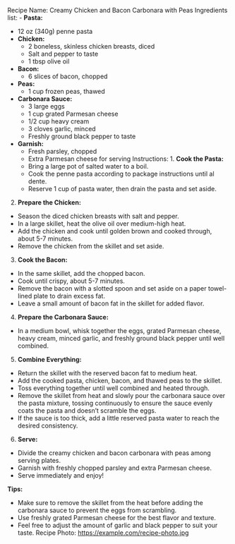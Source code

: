 Recipe Name: Creamy Chicken and Bacon Carbonara with Peas
Ingredients list: - **Pasta:**
  - 12 oz (340g) penne pasta
- **Chicken:**
  - 2 boneless, skinless chicken breasts, diced
  - Salt and pepper to taste
  - 1 tbsp olive oil
- **Bacon:**
  - 6 slices of bacon, chopped
- **Peas:**
  - 1 cup frozen peas, thawed
- **Carbonara Sauce:**
  - 3 large eggs
  - 1 cup grated Parmesan cheese
  - 1/2 cup heavy cream
  - 3 cloves garlic, minced
  - Freshly ground black pepper to taste
- **Garnish:**
  - Fresh parsley, chopped
  - Extra Parmesan cheese for serving
Instructions: 1. **Cook the Pasta:**
  - Bring a large pot of salted water to a boil.
  - Cook the penne pasta according to package instructions until al dente.
  - Reserve 1 cup of pasta water, then drain the pasta and set aside.

2. **Prepare the Chicken:**
  - Season the diced chicken breasts with salt and pepper.
  - In a large skillet, heat the olive oil over medium-high heat.
  - Add the chicken and cook until golden brown and cooked through, about 5-7 minutes.
  - Remove the chicken from the skillet and set aside.

3. **Cook the Bacon:**
  - In the same skillet, add the chopped bacon.
  - Cook until crispy, about 5-7 minutes.
  - Remove the bacon with a slotted spoon and set aside on a paper towel-lined plate to drain excess fat.
  - Leave a small amount of bacon fat in the skillet for added flavor.

4. **Prepare the Carbonara Sauce:**
  - In a medium bowl, whisk together the eggs, grated Parmesan cheese, heavy cream, minced garlic, and freshly ground black pepper until well combined.

5. **Combine Everything:**
  - Return the skillet with the reserved bacon fat to medium heat.
  - Add the cooked pasta, chicken, bacon, and thawed peas to the skillet.
  - Toss everything together until well combined and heated through.
  - Remove the skillet from heat and slowly pour the carbonara sauce over the pasta mixture, tossing continuously to ensure the sauce evenly coats the pasta and doesn’t scramble the eggs.
  - If the sauce is too thick, add a little reserved pasta water to reach the desired consistency.

6. **Serve:**
  - Divide the creamy chicken and bacon carbonara with peas among serving plates.
  - Garnish with freshly chopped parsley and extra Parmesan cheese.
  - Serve immediately and enjoy!

**Tips:**
- Make sure to remove the skillet from the heat before adding the carbonara sauce to prevent the eggs from scrambling.
- Use freshly grated Parmesan cheese for the best flavor and texture.
- Feel free to adjust the amount of garlic and black pepper to suit your taste.
Recipe Photo: https://example.com/recipe-photo.jpg
